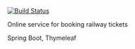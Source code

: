 [![Build Status](https://travis-ci.com/yura-jt/booking.svg?branch=dev)](https://travis-ci.com/yura-jt/booking)

Online service for booking railway tickets

Spring Boot, Thymeleaf